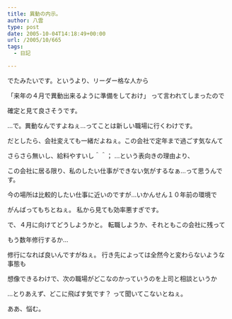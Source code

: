 ```yaml
---
title: 異動の内示。
author: 八雲
type: post
date: 2005-10-04T14:18:49+00:00
url: /2005/10/665
tags:
  - 日記

---
```

でたみたいです。というより、リーダー格な人から
  
「来年の４月で異動出来るように準備をしておけ」 って言われてしまったので
  
確定と見て良さそうです。
  
…で。異動なんですよねぇ…ってことは新しい職場に行くわけです。
  
だとしたら、会社変えても一緒だよねぇ。この会社で定年まで過ごす気なんて
  
さらさら無いし、給料やすいし＾＾； …という表向きの理由より、
  
この会社に居る限り、私のしたい仕事ができない気がするなぁ…って思うんです。
  
今の場所は比較的したい仕事に近いのですが…いかんせん１０年前の環境で
  
がんばってもちとねぇ。 私から見ても効率悪すぎです。
  
で、４月に向けてどうしようかと。 転職しようか、それともこの会社に残って
  
もう数年修行するか…
  
修行になれば良いんですがねぇ。 行き先によっては全然今と変わらないような事態も
  
想像できるわけで、次の職場がどこなのかっていうのを上司と相談というか
  
…とりあえず、どこに飛ばす気です？ って聞いてこないとねぇ。
  
ああ、悩む。
